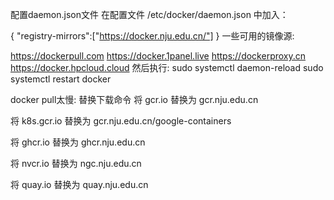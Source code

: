 配置daemon.json文件
在配置文件 /etc/docker/daemon.json 中加入：

{
"registry-mirrors":["https://docker.nju.edu.cn/"]
}
一些可用的镜像源:

https://dockerpull.com
https://docker.1panel.live
https://dockerproxy.cn
https://docker.hpcloud.cloud
然后执行:
sudo systemctl daemon-reload
sudo systemctl restart docker


docker pull太慢:
替换下载命令
将 gcr.io 替换为 gcr.nju.edu.cn

将 k8s.gcr.io 替换为 gcr.nju.edu.cn/google-containers

将 ghcr.io 替换为 ghcr.nju.edu.cn

将 nvcr.io 替换为 ngc.nju.edu.cn

将 quay.io 替换为 quay.nju.edu.cn